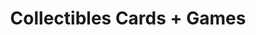 ---
title: "Collectibles Cards + Games"
url: /flower-mound/collectibles-cards-games/
shop: games
---